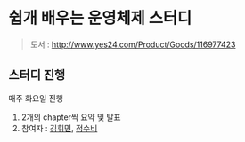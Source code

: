 # 쉽개 배우는 운영체제 스터디

> 도서 : http://www.yes24.com/Product/Goods/116977423

## 스터디 진행

매주 화요일 진행

1. 2개의 chapter씩 요약 및 발표
2. 참여자 : [김휘민](https://github.com/hwibaski), [정수비](https://github.com/JeongSubi)
